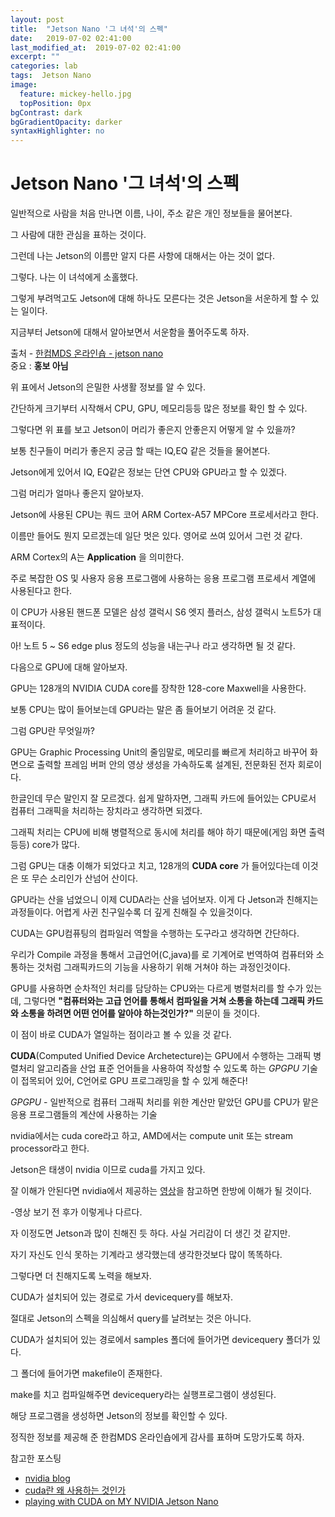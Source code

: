 ```yaml
---
layout: post
title:  "Jetson Nano '그 녀석'의 스펙"
date:   2019-07-02 02:41:00
last_modified_at:  2019-07-02 02:41:00
excerpt: ""
categories: lab
tags:  Jetson Nano
image:
  feature: mickey-hello.jpg
  topPosition: 0px
bgContrast: dark
bgGradientOpacity: darker
syntaxHighlighter: no
---
```

Jetson Nano '그 녀석'의 스펙
==
일반적으로 사람을 처음 만나면 이름, 나이, 주소 같은 개인 정보들을 물어본다.

그 사람에 대한 관심을 표하는 것이다.

그런데 나는 Jetson의 이름만 알지 다른 사항에 대해서는 아는 것이 없다.

그렇다. 나는 이 녀석에게 소홀했다.

그렇게 부려먹고도 Jetson에 대해 하나도 모른다는 것은 Jetson을 서운하게 할 수 있는 일이다.

지금부터 Jetson에 대해서 알아보면서 서운함을 풀어주도록 하자.

<div class="img img--fullContainer img--14xLeading" style="background-image: url({{ site.baseurl_posts_img }}jetson_nano_qualification.png);"></div>

출처 - [한컴MDS 온라인숍 - jetson nano](http://www.mdsshop.co.kr/product/detail.html?product_no=134&cate_no=59&display_group=1)  
중요 : **홍보 아님**

위 표에서 Jetson의 은밀한 사생활 정보를 알 수 있다.

간단하게 크기부터 시작해서 CPU, GPU, 메모리등등 많은 정보를 확인 할 수 있다.

그렇다면 위 표를 보고 Jetson이 머리가 좋은지 안좋은지 어떻게 알 수 있을까?

보통 친구들이 머리가 좋은지 궁금 할 때는 IQ,EQ 같은 것들을 물어본다.

Jetson에게 있어서 IQ, EQ같은 정보는 단연 CPU와 GPU라고 할 수 있겠다.

그럼 머리가 얼마나 좋은지 알아보자.

Jetson에 사용된 CPU는 쿼드 코어 ARM Cortex-A57 MPCore 프로세서라고 한다.

이름만 들어도 뭔지 모르겠는데 일단 멋은 있다. 영어로 쓰여 있어서 그런 것 같다.

ARM Cortex의 A는 **Application** 을 의미한다.

주로 복잡한 OS 및 사용자 응용 프로그램에 사용하는 응용 프로그램 프로세서 계열에 사용된다고 한다.

이 CPU가 사용된 핸드폰 모델은 삼성 갤럭시 S6 엣지 플러스, 삼성 갤럭시 노트5가 대표적이다.

아! 노트 5 ~ S6 edge plus 정도의 성능을 내는구나 라고 생각하면 될 것 같다.

다음으로 GPU에 대해 알아보자.

GPU는 128개의 NVIDIA CUDA core를 장착한 128-core Maxwell을 사용한다.

보통 CPU는 많이 들어보는데 GPU라는 말은 좀 들어보기 어려운 것 같다.

그럼 GPU란 무엇일까?

GPU는 Graphic Processing Unit의 줄임말로, 메모리를 빠르게 처리하고 바꾸어 화면으로 출력할 프레임 버퍼 안의 영상 생성을 가속하도록 설계된, 전문화된 전자 회로이다.

한글인데 무슨 말인지 잘 모르겠다. 쉽게 말하자면, 그래픽 카드에 들어있는 CPU로서 컴퓨터 그래픽을 처리하는 장치라고 생각하면 되겠다.

그래픽 처리는 CPU에 비해 병렬적으로 동시에 처리를 해야 하기 때문에(게임 화면 출력 등등) core가 많다.

그럼 GPU는 대충 이해가 되었다고 치고, 128개의 **CUDA core** 가 들어있다는데 이것은 또 무슨 소리인가 산넘어 산이다.

GPU라는 산을 넘었으니 이제 CUDA라는 산을 넘어보자. 이게 다 Jetson과 친해지는 과정들이다. 어렵게 사귄 친구일수록 더 깊게 친해질 수 있을것이다.

CUDA는 GPU컴퓨팅의 컴파일러 역할을 수행하는 도구라고 생각하면 간단하다.

우리가 Compile 과정을 통해서 고급언어(C,java)를 로 기계어로 번역하여 컴퓨터와 소통하는 것처럼 그래픽카드의 기능을 사용하기 위해 거쳐야 하는 과정인것이다.

GPU를 사용하면 순차적인 처리를 담당하는 CPU와는 다르게 병렬처리를 할 수가 있는데, 그렇다면 **"컴퓨터와는 고급 언어를 통해서 컴파일을 거쳐 소통을 하는데 그래픽 카드와 소통을 하려면 어떤 언어를 알아야 하는것인가?"** 의문이 들 것이다.

이 점이 바로 CUDA가 열일하는 점이라고 볼 수 있을 것 같다.

**CUDA**(Computed Unified Device Archetecture)는 GPU에서 수행하는 그래픽 병렬처리 알고리즘을 산업 표준 언어들을 사용하여 작성할 수 있도록 하는 *GPGPU* 기술이 접목되어 있어, C언어로 GPU 프로그래밍을 할 수 있게 해준다!

*GPGPU* - 일반적으로 컴퓨터 그래픽 처리를 위한 계산만 맡았던 GPU를 CPU가 맡은 응용 프로그램들의 계산에 사용하는 기술

nvidia에서는 cuda core라고 하고, AMD에서는 compute unit 또는 stream processor라고 한다.

Jetson은 태생이 nvidia 이므로 cuda를 가지고 있다.

잘 이해가 안된다면 nvidia에서 제공하는 [영상](https://www.youtube.com/watch?v=-P28LKWTzrI)을 참고하면 한방에 이해가 될 것이다.

<div class="img img--fullContainer img--14xLeading" style="background-image: url({{ site.baseurl_posts_img }}before&after.png);"></div>
-영상 보기 전 후가 이렇게나 다르다.  

자 이정도면 Jetson과 많이 친해진 듯 하다. 사실 거리감이 더 생긴 것 같지만.

자기 자신도 인식 못하는 기계라고 생각했는데 생각한것보다 많이 똑똑하다.

그렇다면 더 친해지도록 노력을 해보자.

CUDA가 설치되어 있는 경로로 가서 devicequery를 해보자.

절대로 Jetson의 스펙을 의심해서 query를 날려보는 것은 아니다.

CUDA가 설치되어 있는 경로에서 samples 폴더에 들어가면 devicequery 폴더가 있다.

그 폴더에 들어가면 makefile이 존재한다.

make를 치고 컴파일해주면 devicequery라는 실행프로그램이 생성된다.

해당 프로그램을 생성하면 Jetson의 정보를 확인할 수 있다.

<div class="img img--fullContainer img--14xLeading" style="background-image: url({{ site.baseurl_posts_img }}jetson_nano_devicequery.png);"></div>

정직한 정보를 제공해 준 한컴MDS 온라인숍에게 감사를 표하며 도망가도록 하자.

참고한 포스팅
- [nvidia blog](https://blogs.nvidia.co.kr/2018/01/16/cuda-toolkit/)  
- [cuda란 왜 사용하는 것인가](https://kaen2891.tistory.com/20)
- [playing with CUDA on MY NVIDIA Jetson Nano](https://smist08.wordpress.com/2019/04/03/playing-with-cuda-on-my-nvidia-jetson-nano/)
